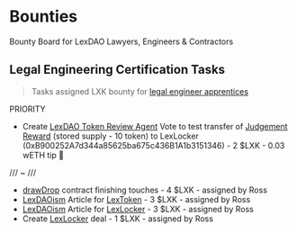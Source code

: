 # Bounties
Bounty Board for LexDAO Lawyers, Engineers &amp; Contractors

## Legal Engineering Certification Tasks
> Tasks assigned LXK bounty for [legal engineer apprentices](https://github.com/lexDAO/Legal-Engineers)

PRIORITY
* Create [LexDAO Token Review Agent](https://mainnet.aragon.org/#/lexdaotokenreview/0x06b146e04355caa9ac54d6a1f98b743648805b94/) Vote to test transfer of [Judgement Reward](https://etherscan.io/address/0x91ea83d652e83cafabf49e6c602f2ebd3f6eead9#writeContract) (stored supply - 10 token) to LexLocker (0xB900252A7d344a85625ba675c436B1A1b3151346) - 2 $LXK - 0.03 wETH tip 🏹

/// ~ ///

* [drawDrop](https://github.com/lexDAO/dripDrop/blob/drip-dividend/contracts/MemberDrawDropFactory.sol) contract finishing touches - 4 $LXK - assigned by Ross
* [LexDAOism](https://medium.com/lexdaoism) Article for [LexToken](https://github.com/lexDAO/LexToken) - 3 $LXK - assigned by Ross
* [LexDAOism](https://medium.com/lexdaoism) Article for [LexLocker](https://github.com/lexDAO/LexLocker) - 3 $LXK - assigned by Ross
* Create [LexLocker](https://etherscan.io/address/0xB900252A7d344a85625ba675c436B1A1b3151346#writeContract) deal - 1 $LXK - assigned by Ross
